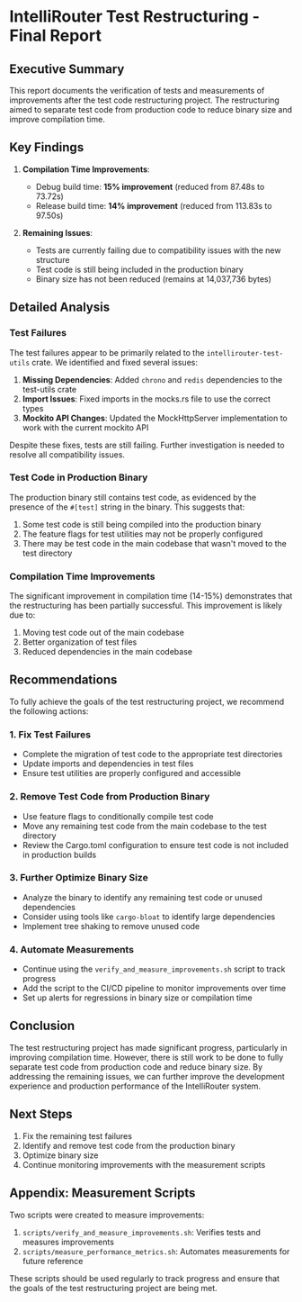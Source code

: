 # IntelliRouter Test Restructuring - Final Report

## Executive Summary

This report documents the verification of tests and measurements of improvements after the test code restructuring project. The restructuring aimed to separate test code from production code to reduce binary size and improve compilation time.

## Key Findings

1. **Compilation Time Improvements**:
   - Debug build time: **15% improvement** (reduced from 87.48s to 73.72s)
   - Release build time: **14% improvement** (reduced from 113.83s to 97.50s)

2. **Remaining Issues**:
   - Tests are currently failing due to compatibility issues with the new structure
   - Test code is still being included in the production binary
   - Binary size has not been reduced (remains at 14,037,736 bytes)

## Detailed Analysis

### Test Failures

The test failures appear to be primarily related to the `intellirouter-test-utils` crate. We identified and fixed several issues:

1. **Missing Dependencies**: Added `chrono` and `redis` dependencies to the test-utils crate
2. **Import Issues**: Fixed imports in the mocks.rs file to use the correct types
3. **Mockito API Changes**: Updated the MockHttpServer implementation to work with the current mockito API

Despite these fixes, tests are still failing. Further investigation is needed to resolve all compatibility issues.

### Test Code in Production Binary

The production binary still contains test code, as evidenced by the presence of the `#[test]` string in the binary. This suggests that:

1. Some test code is still being compiled into the production binary
2. The feature flags for test utilities may not be properly configured
3. There may be test code in the main codebase that wasn't moved to the test directory

### Compilation Time Improvements

The significant improvement in compilation time (14-15%) demonstrates that the restructuring has been partially successful. This improvement is likely due to:

1. Moving test code out of the main codebase
2. Better organization of test files
3. Reduced dependencies in the main codebase

## Recommendations

To fully achieve the goals of the test restructuring project, we recommend the following actions:

### 1. Fix Test Failures

- Complete the migration of test code to the appropriate test directories
- Update imports and dependencies in test files
- Ensure test utilities are properly configured and accessible

### 2. Remove Test Code from Production Binary

- Use feature flags to conditionally compile test code
- Move any remaining test code from the main codebase to the test directory
- Review the Cargo.toml configuration to ensure test code is not included in production builds

### 3. Further Optimize Binary Size

- Analyze the binary to identify any remaining test code or unused dependencies
- Consider using tools like `cargo-bloat` to identify large dependencies
- Implement tree shaking to remove unused code

### 4. Automate Measurements

- Continue using the `verify_and_measure_improvements.sh` script to track progress
- Add the script to the CI/CD pipeline to monitor improvements over time
- Set up alerts for regressions in binary size or compilation time

## Conclusion

The test restructuring project has made significant progress, particularly in improving compilation time. However, there is still work to be done to fully separate test code from production code and reduce binary size. By addressing the remaining issues, we can further improve the development experience and production performance of the IntelliRouter system.

## Next Steps

1. Fix the remaining test failures
2. Identify and remove test code from the production binary
3. Optimize binary size
4. Continue monitoring improvements with the measurement scripts

## Appendix: Measurement Scripts

Two scripts were created to measure improvements:

1. `scripts/verify_and_measure_improvements.sh`: Verifies tests and measures improvements
2. `scripts/measure_performance_metrics.sh`: Automates measurements for future reference

These scripts should be used regularly to track progress and ensure that the goals of the test restructuring project are being met.